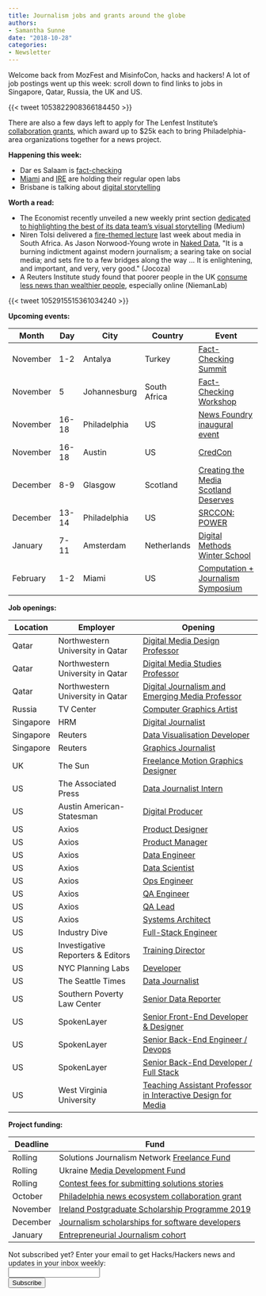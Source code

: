 ```yaml
---
title: Journalism jobs and grants around the globe
authors: 
- Samantha Sunne
date: "2018-10-28"
categories:
- Newsletter
---
```


Welcome back from MozFest and MisinfoCon, hacks and hackers! A lot of job postings went up this week: scroll down to find links to jobs in Singapore, Qatar, Russia, the UK and US.

{{< tweet 1053822908366184450 >}}

There are also a few days left to apply for The Lenfest Institute’s [collaboration grants](https://www.lenfestinstitute.org/news-posts/lenfest-institute-journalism-opens-applications-150k-philadelphia-news-ecosystem-collaboration-grants/), which award up to $25k each to bring Philadelphia-area organizations together for a news project. 

**Happening this week:**

* Dar es Salaam is [fact-checking](https://www.facebook.com/events/362521764485910/)
* [Miami](http://www.meetup.com/Hacks-Hackers-Miami/) and [IRE](http://www.meetup.com/hackshackersIRE/) are holding their regular open labs
* Brisbane is talking about [digital storytelling](https://www.meetup.com/Hacks-Hackers-Brisbane/events/251174181/)

**Worth a read:**

* The Economist recently unveiled a new weekly print section [dedicated to highlighting the best of its data team’s visual storytelling](https://medium.economist.com/data-journalism-at-the-economist-gets-a-home-of-its-own-in-print-92e194c7f67e) (Medium)
* Niren Tolsi delivered a [fire-themed lecture](http://journalism.co.za/2018-ruth-first-memorial-lecture-delivered-by-niren-tolsi-full-paper/) last week about media in South Africa. As Jason Norwood-Young wrote in [Naked Data](https://nakeddata.co.za/), "It is a burning indictment against modern journalism; a searing take on social media; and sets fire to a few bridges along the way … It is enlightening, and important, and very, very good." (Jocoza)
* A Reuters Institute study found that poorer people in the UK [consume less news than wealthier people](http://www.niemanlab.org/2018/10/if-youre-poor-in-the-uk-you-get-less-worse-news-especially-online-new-research-suggests/), especially online (NiemanLab) 

{{< tweet 1052915515361034240 >}}

**Upcoming events:**

| Month | Day | City | Country | Event |
| ----- | --- | ---- | ------- | ----- |
November | 1-2 | Antalya | Turkey | [Fact-Checking Summit](https://docs.google.com/forms/d/e/1FAIpQLSdOm7CpAjnKGO4amAHnu_tAgNnRV92JcbPR97N_HSf3A_XOmQ/viewform) 
November | 5 | Johannesburg | South Africa | [Fact-Checking Workshop](https://docs.google.com/forms/d/e/1FAIpQLSeH9d85FU7Q4AgWpkZ0WentQYBawIM2oLE81xJFP9ZeHGnSQw/viewform?c=0&w=1)
November | 16-18 | Philadelphia | US | [News Foundry inaugural event](https://newsfoundry.org/)
November | 16-18 | Austin | US | [CredCon](https://www.credcon.org/)
December | 8-9 | Glasgow | Scotland | [Creating the Media Scotland Deserves](https://www.tickettailor.com/events/theferret/189178/)
December | 13-14 | Philadelphia | US | [SRCCON: POWER](https://power.srccon.org/)
January | 7-11 | Amsterdam | Netherlands | [Digital Methods Winter School](https://wiki.digitalmethods.net/Dmi/WinterSchool2019)
February | 1-2 | Miami | US | [Computation + Journalism Symposium](http://cplusj.org/)

**Job openings:**

| Location | Employer | Opening |
| -------- | -------- | ------- |
Qatar | Northwestern University in Qatar | [Digital Media Design Professor](https://careers.journalists.org/jobs/11617690/faculty-position-in-digital-media-design)
Qatar | Northwestern University in Qatar | [Digital Media Studies Professor](https://careers.journalists.org/jobs/11617631/faculty-position-in-digital-media-studies)
Qatar | Northwestern University in Qatar | [Digital Journalism and Emerging Media Professor](https://careers.journalists.org/jobs/11617571/faculty-position-in-digital-journalism-and-emerging-media)
Russia | TV Center | [Computer Graphics Artist](https://mediajobs.ru/vacancies/32350?query=)
Singapore | HRM | [Digital Journalist](https://hackpack.press/feed/snap/7104)
Singapore | Reuters | [Data Visualisation Developer](https://thomsonreuters.wd5.myworkdayjobs.com/External_Career_Site/job/SGP-Singapore-18-Science-Park/Data-Visualisation-Developer_JREQ112556)
Singapore | Reuters | [Graphics Journalist](https://thomsonreuters.wd5.myworkdayjobs.com/External_Career_Site/job/SGP-Singapore-18-Science-Park/Graphics-Journalist_JREQ112554)
UK | The Sun | [Freelance Motion Graphics Designer](https://www.cisionjobs.co.uk/job/83464/the-sun-freelance-motion-graphics-designer-online/)
US | The Associated Press | [Data Journalist Intern](https://careers.ap.org/job/Data-Journalist-Intern-DC/514888500/)
US | Austin American-Statesman | [Digital Producer](https://ghm.applicantstack.com/x/detail/a2n5qet6iqu5)
US | Axios | [Product Designer](https://boards.greenhouse.io/axios/jobs/1095505)
US | Axios | [Product Manager](https://boards.greenhouse.io/axios/jobs/1018851)
US | Axios | [Data Engineer](https://boards.greenhouse.io/axios/jobs/1404986)
US | Axios | [Data Scientist](https://boards.greenhouse.io/axios/jobs/1405029)
US | Axios | [Ops Engineer](https://boards.greenhouse.io/axios/jobs/1345815)
US | Axios | [QA Engineer](https://boards.greenhouse.io/axios/jobs/1407568)
US | Axios | [QA Lead](https://boards.greenhouse.io/axios/jobs/1407526)
US | Axios | [Systems Architect](https://boards.greenhouse.io/axios/jobs/625411)
US | Industry Dive | [Full-Stack Engineer](https://www.industrydive.com/job-listing/full-stack-engineer/)
US | Investigative Reporters & Editors | [Training Director](https://ire.org/blog/ire-news/2018/10/24/ire-hiring-new-training-director-apply-nov-20/)
US | NYC Planning Labs | [Developer](https://medium.com/nycplanninglabs/nyc-planning-labs-is-hiring-a-developer-a63d605ab640)
US | The Seattle Times | [Data Journalist](https://seattletimes.applytojob.com/apply/mlrMEKhD1X/Data-Journalist)
US | Southern Poverty Law Center | [Senior Data Reporter](http://www.careers.poynter.org/Job/60750271/reporter-job-in-atlanta-ga)
US | SpokenLayer | [Senior Front-End Developer & Designer](https://angel.co/spokenlayer/jobs/445272-senior-front-end-developer-designerhttps://angel.co/spokenlayer/jobs/445272-senior-front-end-developer-designer)
US | SpokenLayer | [Senior Back-End Engineer / Devops](https://angel.co/spokenlayer/jobs/445273-senior-back-end-engineer-devops)
US | SpokenLayer | [Senior Back-End Developer / Full Stack](https://angel.co/spokenlayer/jobs/445274-senior-back-end-developer-full-stack)
US | West Virginia University | [Teaching Assistant Professor in Interactive Design for Media](https://ire.org/jobs/job/1388/)

**Project funding:**

| Deadline | Fund |
| -------- | ---- |
Rolling | Solutions Journalism Network [Freelance Fund](https://thewholestory.solutionsjournalism.org/now-offering-travel-funds-for-freelancers-857c49f9b395)
Rolling | Ukraine [Media Development Fund](http://ijnet.org/en/opportunities/media-development-grants-available-ukraine)
Rolling | [Contest fees for submitting solutions stories](https://thewholestory.solutionsjournalism.org/submitting-your-solutions-story-to-a-journalism-award-contest-we-can-help-with-the-fees-12b3e3ab6b01?mc_cid=57b074cc10&mc_eid=f9f525b1fd)
October | [Philadelphia news ecosystem collaboration grant](https://www.lenfestinstitute.org/news-posts/lenfest-institute-journalism-opens-applications-150k-philadelphia-news-ecosystem-collaboration-grants/) 
November | [Ireland Postgraduate Scholarship Programme 2019](http://research.ie/funding/goipg/)
December | [Journalism scholarships for software developers](https://medium.com/@richgor/groundbreaking-journalism-scholarship-seeks-two-more-software-developers-693589f5ea62)
January | [Entrepreneurial Journalism cohort](http://bit.ly/ejeducation)

<div id="mc_embed_signup"><form id="mc-embedded-subscribe-form" class="validate" action="//hackshackers.us1.list-manage.com/subscribe/post?u=c56f2e53d5ed6ef87f8aaa75c&amp;id=fb2bc6f10b" method="post" name="mc-embedded-subscribe-form" novalidate="" target="_blank">

<div id="mc_embed_signup_scroll">

<div class="mc-field-group"><label for="mce-EMAIL">Not subscribed yet? Enter your email to get Hacks/Hackers news and updates in your inbox weekly:  </label></div>

<div class="mc-field-group"><input id="mce-EMAIL" class="required email" name="EMAIL" type="email" value="" /></div>

<!-- real people should not fill this in and expect good things - do not remove this or risk form bot signups-->

<div style="position: absolute; left: -5000px;"><input tabindex="-1" name="b_c56f2e53d5ed6ef87f8aaa75c_fb2bc6f10b" type="text" value="" /></div>

<div class="clear"><input id="mc-embedded-subscribe" class="button" name="subscribe" type="submit" value="Subscribe" /></div>

</div>

</form></div>

<!--End mc_embed_signup-->

<meta name="twitter:card" content="summary">

<meta name="twitter:image:src" content="https://hackshackers.com/content-images/about/hackshackers_logomark.png">

